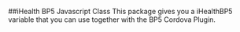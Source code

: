 
##iHealth BP5 Javascript Class
This package gives you a iHealthBP5 variable that you can use together with the BP5 Cordova Plugin.
